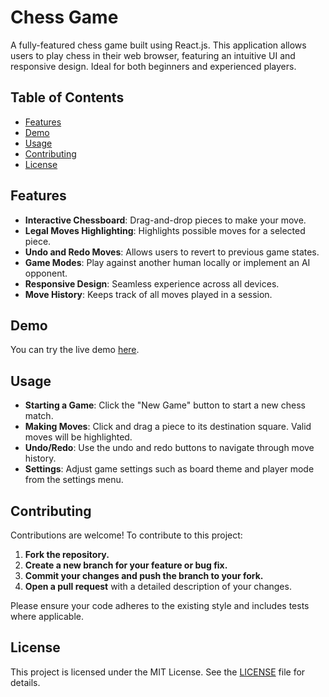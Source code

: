 # Chess Game

A fully-featured chess game built using React.js. This application allows users to play chess in their web browser, featuring an intuitive UI and responsive design. Ideal for both beginners and experienced players.

## Table of Contents

- [Features](#features)
- [Demo](#demo)
- [Usage](#usage)
- [Contributing](#contributing)
- [License](#license)

## Features

- **Interactive Chessboard**: Drag-and-drop pieces to make your move.
- **Legal Moves Highlighting**: Highlights possible moves for a selected piece.
- **Undo and Redo Moves**: Allows users to revert to previous game states.
- **Game Modes**: Play against another human locally or implement an AI opponent.
- **Responsive Design**: Seamless experience across all devices.
- **Move History**: Keeps track of all moves played in a session.

## Demo

You can try the live demo [here](https://your-live-demo-url.com).

## Usage

- **Starting a Game**: Click the "New Game" button to start a new chess match.
- **Making Moves**: Click and drag a piece to its destination square. Valid moves will be highlighted.
- **Undo/Redo**: Use the undo and redo buttons to navigate through move history.
- **Settings**: Adjust game settings such as board theme and player mode from the settings menu.

## Contributing

Contributions are welcome! To contribute to this project:

1. **Fork the repository.**
2. **Create a new branch for your feature or bug fix.**
3. **Commit your changes and push the branch to your fork.**
4. **Open a pull request** with a detailed description of your changes.

Please ensure your code adheres to the existing style and includes tests where applicable.

## License

This project is licensed under the MIT License. See the [LICENSE](LICENSE) file for details.
